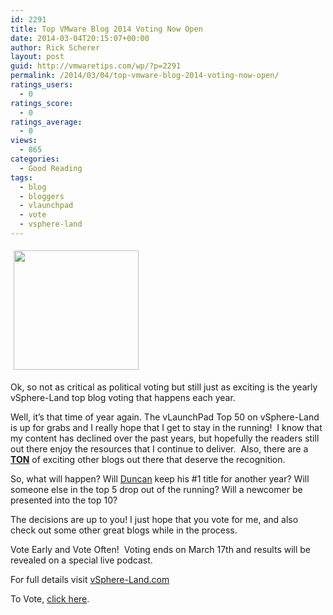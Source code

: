 ```yaml
---
id: 2291
title: Top VMware Blog 2014 Voting Now Open
date: 2014-03-04T20:15:07+00:00
author: Rick Scherer
layout: post
guid: http://vmwaretips.com/wp/?p=2291
permalink: /2014/03/04/top-vmware-blog-2014-voting-now-open/
ratings_users:
  - 0
ratings_score:
  - 0
ratings_average:
  - 0
views:
  - 865
categories:
  - Good Reading
tags:
  - blog
  - bloggers
  - vlaunchpad
  - vote
  - vsphere-land
---
```

<a href="http://www.surveygizmo.com/s3/1553027/Top-VMware-virtualization-blogs-2014" target="_blank"><img class="alignleft" style="margin: 5px;" title="rock_the_vote" src="http://upload.wikimedia.org/wikipedia/en/7/70/Rock_the_Vote_logo.png" alt="" width="200" height="191" /></a>

Ok, so not as critical as political voting but still just as exciting is the yearly vSphere-Land top blog voting that happens each year.

Well, it&#8217;s that time of year again. The vLaunchPad Top 50 on vSphere-Land is up for grabs and I really hope that I get to stay in the running!  I know that my content has declined over the past years, but hopefully the readers still out there enjoy the resources that I continue to deliver.  Also, there are a <span style="text-decoration: underline;"><strong>TON</strong></span> of exciting other blogs out there that deserve the recognition.

So, what will happen? Will <a href="http://www.yellow-bricks.com" target="_blank">Duncan</a> keep his #1 title for another year? Will someone else in the top 5 drop out of the running? Will a newcomer be presented into the top 10?
  
The decisions are up to you! I just hope that you vote for me, and also check out some other great blogs while in the process.

Vote Early and Vote Often!  Voting ends on March 17th and results will be revealed on a special live podcast.
  
For full details visit <a href="http://vsphere-land.com/news/voting-now-open-for-the-2014-top-vmware-virtualization-blogs.html" target="_blank">vSphere-Land.com</a>

To Vote, <a href="http://www.surveygizmo.com/s3/1553027/Top-VMware-virtualization-blogs-2014" target="_blank">click here</a>.